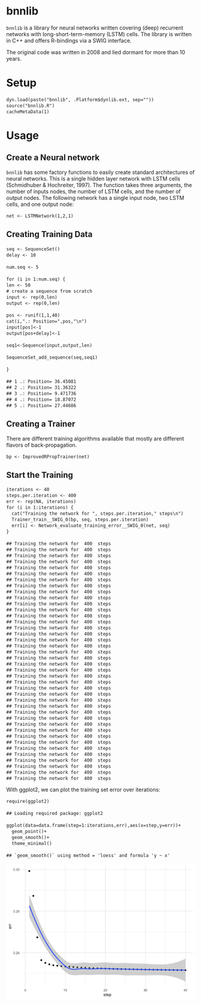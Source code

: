 bnnlib
======

`bnnlib` is a library for neural networks written covering (deep)
recurrent networks with long-short-term-memory (LSTM) cells. The library
is written in C++ and offers R-bindings via a SWIG interface.

The original code was written in 2008 and lied dormant for more than 10
years.

Setup
=====

    dyn.load(paste("bnnlib", .Platform$dynlib.ext, sep=""))
    source("bnnlib.R")
    cacheMetaData(1)

Usage
=====

Create a Neural network
-----------------------

`bnnlib` has some factory functions to easily create standard
architectures of neural networks. This is a single hidden layer network
with LSTM cells (Schmidhuber & Hochreiter, 1997). The function takes
three arguments, the number of inputs nodes, the number of LSTM cells,
and the number of output nodes. The following network has a single input
node, two LSTM cells, and one output node:

    net <- LSTMNetwork(1,2,1)

Creating Training Data
----------------------

    seq <- SequenceSet()
    delay <- 10

    num.seq <- 5

    for (i in 1:num.seq) {
    len <- 50
    # create a sequence from scratch
    input <- rep(0,len)
    output <- rep(0,len)

    pos <- runif(1,1,40)
    cat(i,".: Position=",pos,"\n")
    input[pos]<-1
    output[pos+delay]<-1

    seq1<-Sequence(input,output,len)

    SequenceSet_add_sequence(seq,seq1)

    }

    ## 1 .: Position= 36.45081 
    ## 2 .: Position= 31.36322 
    ## 3 .: Position= 9.471736 
    ## 4 .: Position= 18.87072 
    ## 5 .: Position= 27.44686

Creating a Trainer
------------------

There are different training algorithms available that mostly are
different flavors of back-propagation.

    bp <- ImprovedRPropTrainer(net)

Start the Training
------------------

    iterations <- 40
    steps.per.iteration <- 400
    err <- rep(NA, iterations)
    for (i in 1:iterations) {
      cat("Training the network for ", steps.per.iteration," steps\n")
      Trainer_train__SWIG_0(bp, seq, steps.per.iteration)
      err[i] <- Network_evaluate_training_error__SWIG_0(net, seq)
    }

    ## Training the network for  400  steps
    ## Training the network for  400  steps
    ## Training the network for  400  steps
    ## Training the network for  400  steps
    ## Training the network for  400  steps
    ## Training the network for  400  steps
    ## Training the network for  400  steps
    ## Training the network for  400  steps
    ## Training the network for  400  steps
    ## Training the network for  400  steps
    ## Training the network for  400  steps
    ## Training the network for  400  steps
    ## Training the network for  400  steps
    ## Training the network for  400  steps
    ## Training the network for  400  steps
    ## Training the network for  400  steps
    ## Training the network for  400  steps
    ## Training the network for  400  steps
    ## Training the network for  400  steps
    ## Training the network for  400  steps
    ## Training the network for  400  steps
    ## Training the network for  400  steps
    ## Training the network for  400  steps
    ## Training the network for  400  steps
    ## Training the network for  400  steps
    ## Training the network for  400  steps
    ## Training the network for  400  steps
    ## Training the network for  400  steps
    ## Training the network for  400  steps
    ## Training the network for  400  steps
    ## Training the network for  400  steps
    ## Training the network for  400  steps
    ## Training the network for  400  steps
    ## Training the network for  400  steps
    ## Training the network for  400  steps
    ## Training the network for  400  steps
    ## Training the network for  400  steps
    ## Training the network for  400  steps
    ## Training the network for  400  steps
    ## Training the network for  400  steps

With ggplot2, we can plot the training set error over iterations:

    require(ggplot2)

    ## Loading required package: ggplot2

    ggplot(data=data.frame(step=1:iterations,err),aes(x=step,y=err))+
      geom_point()+
      geom_smooth()+
      theme_minimal()

    ## `geom_smooth()` using method = 'loess' and formula 'y ~ x'

![](README_files/figure-markdown_strict/unnamed-chunk-6-1.png)
